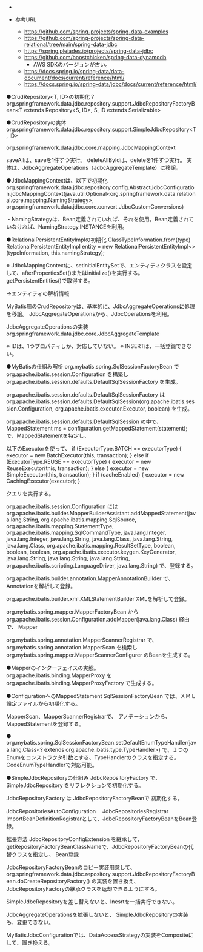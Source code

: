 - 

- 参考URL
  - https://github.com/spring-projects/spring-data-examples
  - https://github.com/spring-projects/spring-data-relational/tree/main/spring-data-jdbc
  - https://spring.pleiades.io/projects/spring-data-jdbc
  - https://github.com/boostchicken/spring-data-dynamodb
	- AWS SDKのバージョンが古い。
  - https://docs.spring.io/spring-data/data-document/docs/current/reference/html/
  - https://docs.spring.io/spring-data/jdbc/docs/current/reference/html/

  
●CrudRepository<T, ID>の初期化？
org.springframework.data.jdbc.repository.support.JdbcRepositoryFactoryBean<T extends Repository<S, ID>, S, ID extends Serializable>

●CrudRepositoryの実体
org.springframework.data.jdbc.repository.support.SimpleJdbcRepository<T, ID>

org.springframework.data.jdbc.core.mapping.JdbcMappingContext

saveAllは、saveを1件ずつ実行。
deleteAllByIdは、deleteを1件ずつ実行。
実体は、JdbcAggregateOperations（JdbcAggregateTemplate）に移譲。


●JdbcMappingContextは、以下で初期化
org.springframework.data.jdbc.repository.config.AbstractJdbcConfiguration.jdbcMappingContext(java.util.Optional<org.springframework.data.relational.core.mapping.NamingStrategy>, org.springframework.data.jdbc.core.convert.JdbcCustomConversions)

・NamingStrategyは、Bean定義されていれば、それを使用。Bean定義されていなければ、NamingStrategy.INSTANCEを利用。

●RelationalPersistentEntityImplの初期化
ClassTypeInformation.from(type)
RelationalPersistentEntityImpl<T> entity = new RelationalPersistentEntityImpl<>(typeInformation,
		this.namingStrategy);

※ JdbcMappingContextに、setInitialEntitySetで、エンティティクラスを設定して、afterPropertiesSet()またはinitialize()を実行する。
getPersistentEntities()で取得する。

→エンティティの解析情報


MyBatis用のCrudRepositoryは、基本的に、JdbcAggregateOperationsに処理を移譲。
JdbcAggregateOperationsから、JdbcOperationsを利用。

JdbcAggregateOperationsの実装
  org.springframework.data.jdbc.core.JdbcAggregateTemplate

※ IDは、1つプロパティしか、対応していない。
※ INSERTは、一括登録できない。


●MyBatisの仕組み解析
org.mybatis.spring.SqlSessionFactoryBean
で
org.apache.ibatis.session.Configuration
を構築し
org.apache.ibatis.session.defaults.DefaultSqlSessionFactory
を生成。

org.apache.ibatis.session.defaults.DefaultSqlSessionFactory
は
org.apache.ibatis.session.defaults.DefaultSqlSession(org.apache.ibatis.session.Configuration, org.apache.ibatis.executor.Executor, boolean)
を生成。


org.apache.ibatis.session.defaults.DefaultSqlSession
の中で、
      MappedStatement ms = configuration.getMappedStatement(statement);
で、MappedStatementを特定し、

以下のExecutorを使って、
    if (ExecutorType.BATCH == executorType) {
      executor = new BatchExecutor(this, transaction);
    } else if (ExecutorType.REUSE == executorType) {
      executor = new ReuseExecutor(this, transaction);
    } else {
      executor = new SimpleExecutor(this, transaction);
    }
    if (cacheEnabled) {
      executor = new CachingExecutor(executor);
    }

クエリを実行する。



org.apache.ibatis.session.Configuration
には
org.apache.ibatis.builder.MapperBuilderAssistant.addMappedStatement(java.lang.String, org.apache.ibatis.mapping.SqlSource, org.apache.ibatis.mapping.StatementType, org.apache.ibatis.mapping.SqlCommandType, java.lang.Integer, java.lang.Integer, java.lang.String, java.lang.Class<?>, java.lang.String, java.lang.Class<?>, org.apache.ibatis.mapping.ResultSetType, boolean, boolean, boolean, org.apache.ibatis.executor.keygen.KeyGenerator, java.lang.String, java.lang.String, java.lang.String, org.apache.ibatis.scripting.LanguageDriver, java.lang.String)
で、登録する。


org.apache.ibatis.builder.annotation.MapperAnnotationBuilder
で、
Annotationを解析して登録。

org.apache.ibatis.builder.xml.XMLStatementBuilder
XMLを解析して登録。



org.mybatis.spring.mapper.MapperFactoryBean<T>
から
org.apache.ibatis.session.Configuration.addMapper(java.lang.Class<T>)
経由で、
Mapper


org.mybatis.spring.annotation.MapperScannerRegistrar
で、
org.mybatis.spring.annotation.MapperScan
を検索し
org.mybatis.spring.mapper.MapperScannerConfigurer
のBeanを生成する。



●Mapperのインターフェイスの実態。
org.apache.ibatis.binding.MapperProxy<T>
を
org.apache.ibatis.binding.MapperProxyFactory<T>
で生成する。



●ConfigurationへのMappedStatement
SqlSessionFactoryBean
では、ＸＭＬ設定ファイルから初期化する。

MapperScan、MapperScannerRegistrarで、
アノテーションから、MappedStatementを登録する。


●
org.mybatis.spring.SqlSessionFactoryBean.setDefaultEnumTypeHandler(java.lang.Class<? extends org.apache.ibatis.type.TypeHandler>)
で、１つのEnumをコンストラクタ引数とする、TypeHandlerのクラスを指定する。
CodeEnumTypeHandlerで対応可能。


●SimpleJdbcRepositoryの仕組み
JdbcRepositoryFactory
で、
SimpleJdbcRepository
をリフレクションで初期化する。

JdbcRepositoryFactory
は
JdbcRepositoryFactoryBeanで
初期化する。



JdbcRepositoriesAutoConfiguration
　JdbcRepositoriesRegistrar　　ImportBeanDefinitionRegistrarとして、JdbcRepositoryFactoryBeanをBean登録。

拡張方法
JdbcRepositoryConfigExtension
を継承して、
getRepositoryFactoryBeanClassNameで、JdbcRepositoryFactoryBeanの代替クラスを指定し、
Bean登録


JdbcRepositoryFactoryBeanのコピー実装用意して、
org.springframework.data.jdbc.repository.support.JdbcRepositoryFactoryBean.doCreateRepositoryFactory()
の実装を置き換え、
JdbcRepositoryFactoryの継承クラスを返却できるようにする。


SimpleJdbcRepositoryを差し替えないと、Inesrtを一括実行できない。


JdbcAggregateOperationsを拡張しないと、
SimpleJdbcRepositoryの実装も、変更できない。


MyBatisJdbcConfigurationでは、DataAccessStrategyの実装をCompositeにして、置き換える。

